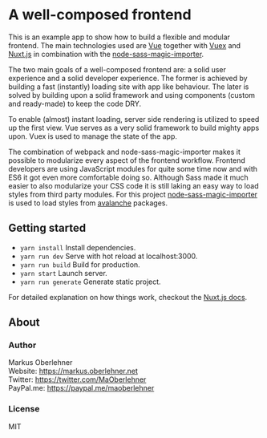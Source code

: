 # A well-composed frontend
This is an example app to show how to build a flexible and modular frontend. The main technologies used are [Vue](https://vuejs.org) together with [Vuex](https://vuex.vuejs.org/en/) and [Nuxt.js](https://nuxtjs.org/) in combination with the [node-sass-magic-importer](https://github.com/maoberlehner/node-sass-magic-importer).

The two main goals of a well-composed frontend are: a solid user experience and a solid developer experience. The former is achieved by building a fast (instantly) loading site with app like behaviour. The later is solved by building upon a solid framework and using components (custom and ready-made) to keep the code DRY.

To enable (almost) instant loading, server side rendering is utilized to speed up the first view. Vue serves as a very solid framework to build mighty apps upon. Vuex is used to manage the state of the app.

The combination of webpack and node-sass-magic-importer makes it possible to modularize every aspect of the frontend workflow. Frontend developers are using JavaScript modules for quite some time now and with ES6 it got even more comfortable doing so. Although Sass made it much easier to also modularize your CSS code it is still laking an easy way to load styles from third party modules. For this project [node-sass-magic-importer](https://github.com/maoberlehner/node-sass-magic-importer) is used to load styles from [avalanche](https://avalanche.oberlehner.net/) packages.

## Getting started
- `yarn install` Install dependencies.
- `yarn run dev` Serve with hot reload at localhost:3000.
- `yarn run build` Build for production.
- `yarn start` Launch server.
- `yarn run generate` Generate static project.

For detailed explanation on how things work, checkout the [Nuxt.js docs](https://github.com/nuxt/nuxt.js).

## About
### Author
Markus Oberlehner  
Website: https://markus.oberlehner.net  
Twitter: https://twitter.com/MaOberlehner  
PayPal.me: https://paypal.me/maoberlehner

### License
MIT
